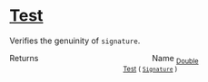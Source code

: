 # [Test](./Verifier-100664119.md)

Verifies the genuinity of `signature`.

Returns<img width=200/>Name
<sub>[Double](https://docs.microsoft.com/en-us/dotnet/api/System.Double)</sub><img width=200/><sub>[Test](./Verifier-100664119.md) ( [`Signature`](./../../Signature.md) )</sub><br>


